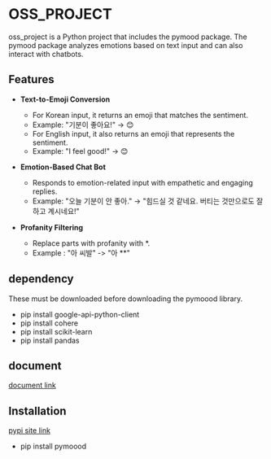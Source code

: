 # OSS_PROJECT
oss_project is a Python project that includes the pymood package. 
The pymood package analyzes emotions based on text input and can also interact with chatbots.
## Features
+ **Text-to-Emoji Conversion**
  + For Korean input, it returns an emoji that matches the sentiment.
  + Example: "기분이 좋아요!" → 😊
  + For English input, it also returns an emoji that represents the sentiment.
  + Example: "I feel good!" → 😊
    
+ **Emotion-Based Chat Bot**
  + Responds to emotion-related input with empathetic and engaging replies.
  + Example: "오늘 기분이 안 좋아." → "힘드실 것 같네요. 버티는 것만으로도 잘하고 계시네요!"
    
+ **Profanity Filtering**
  + Replace parts with profanity with *.
  + Example : "아 씨발" -> "아 **"

## dependency
These must be downloaded before downloading the pymoood library.
  + pip install google-api-python-client
  + pip install cohere
  + pip install scikit-learn
  + pip install pandas

## document
[document link](https://oss-project.readthedocs.io/en/latest/)

## Installation
[pypi site link](https://pypi.org/project/pymoood)
+ pip install pymoood

